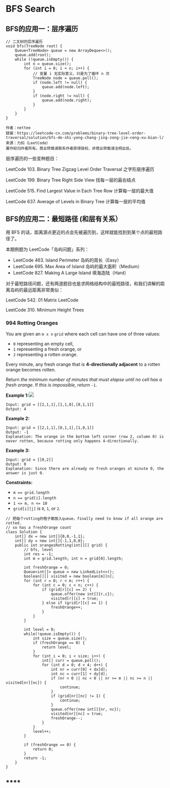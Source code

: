 # BFS Search

## BFS**的应用一：层序遍历**

```
// 二叉树的层序遍历
void bfs(TreeNode root) {
    Queue<TreeNode> queue = new ArrayDeque<>();
    queue.add(root);
    while (!queue.isEmpty()) {
        int n = queue.size();
        for (int i = 0; i < n; i++) { 
            // 变量 i 无实际意义，只是为了循环 n 次
            TreeNode node = queue.poll();
            if (node.left != null) {
                queue.add(node.left);
            }
            if (node.right != null) {
                queue.add(node.right);
            }
        }
    }
}

作者：nettee
链接：https://leetcode-cn.com/problems/binary-tree-level-order-traversal/solution/bfs-de-shi-yong-chang-jing-zong-jie-ceng-xu-bian-l/
来源：力扣（LeetCode）
著作权归作者所有。商业转载请联系作者获得授权，非商业转载请注明出处。
```

层序遍历的一些变种题目：

LeetCode 103. Binary Tree Zigzag Level Order Traversal 之字形层序遍历&#x20;

LeetCode 199. Binary Tree Right Side View 找每一层的最右结点&#x20;

LeetCode 515. Find Largest Value in Each Tree Row 计算每一层的最大值&#x20;

LeetCode 637. Average of Levels in Binary Tree 计算每一层的平均值

## **BFS的应用二：最短路径 (和层有关系）**

用 BFS 的话，距离源点更近的点会先被遍历到，这样就能找到到某个点的最短路径了。

本期例题为 LeetCode「岛屿问题」系列：

* LeetCode 463. Island Perimeter 岛屿的周长（Easy）
* LeetCode 695. Max Area of Island 岛屿的最大面积（Medium）
* LeetCode 827. Making A Large Island 填海造陆（Hard）

对于最短路径问题，还有两道题目也是求网格结构中的最短路径，和我们讲解的距离岛屿的最远距离非常类似：

LeetCode 542. 01 Matrix LeetCode&#x20;

LeetCode 310. Minimum Height Trees

### 994 Rotting Oranges

You are given an `m x n` `grid` where each cell can have one of three values:

* `0` representing an empty cell,
* `1` representing a fresh orange, or
* `2` representing a rotten orange.

Every minute, any fresh orange that is **4-directionally adjacent** to a rotten orange becomes rotten.

Return _the minimum number of minutes that must elapse until no cell has a fresh orange_. If _this is impossible, return_ `-1`.

**Example 1:**![](https://assets.leetcode.com/uploads/2019/02/16/oranges.png)

```
Input: grid = [[2,1,1],[1,1,0],[0,1,1]]
Output: 4
```

**Example 2:**

```
Input: grid = [[2,1,1],[0,1,1],[1,0,1]]
Output: -1
Explanation: The orange in the bottom left corner (row 2, column 0) is never rotten, because rotting only happens 4-directionally.
```

**Example 3:**

```
Input: grid = [[0,2]]
Output: 0
Explanation: Since there are already no fresh oranges at minute 0, the answer is just 0.
```

**Constraints:**

* `m == grid.length`
* `n == grid[i].length`
* `1 <= m, n <= 10`
* `grid[i][j]` is `0`, `1`, or `2`.

```
// 把每个rotting的橙子都放入queue，finally need to know if all orange are rotted. 
// so has a freshOrange count
class Solution {
    int[] dx = new int[]{0,0,-1,1};
    int[] dy = new int[]{-1,1,0,0};
    public int orangesRotting(int[][] grid) {
        // bfs, level
        int res = -1;
        int m = grid.length; int n = grid[0].length;
        
        int freshOrange = 0;
        Queue<int[]> queue = new LinkedList<>();
        boolean[][] visited = new boolean[m][n];
        for (int r = 0; r < m; r++) {
            for (int c = 0; c < n; c++) {
                if (grid[r][c] == 2) {
                    queue.offer(new int[]{r,c});
                    visited[r][c] = true;
                } else if (grid[r][c] == 1) {
                    freshOrange++;
                }
            }
        }
        
        int level = 0;
        while(!queue.isEmpty()) {
            int size = queue.size();
            if (freshOrange == 0) {
                return level;
            }
            for (int i = 0; i < size; i++) {
                int[] curr = queue.poll();
                for (int d = 0; d < 4; d++) {
                    int nr = curr[0] + dx[d];
                    int nc = curr[1] + dy[d];
                    if (nr < 0 || nc < 0 || nr >= m || nc >= n || visited[nr][nc]) {
                        continue;
                    }
                    if (grid[nr][nc] != 1) {
                        continue;
                    }
                    queue.offer(new int[]{nr, nc});
                    visited[nr][nc] = true;
                    freshOrange--;
                }
            }
            level++;
        }
         
        if (freshOrange == 0) {
            return 0;
        }
        return -1;
    }
}
```

## ****
